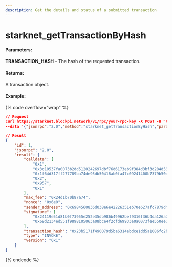 ```yaml
---
description: Get the details and status of a submitted transaction
---
```


# starknet\_getTransactionByHash

#### **Parameters:**

**TRANSACTION\_HASH**  -  The hash of the requested transaction.

#### **Returns:**

A transaction object.

#### Example:

{% code overflow="wrap" %}
```json
// Request
curl https://starknet.blockpi.network/v1/rpc/your-rpc-key -X POST -H "Content-Type: application/json" 
--data '{"jsonrpc":"2.0","method":"starknet_getTransactionByHash","params":["0x23b5171f490079d5ba6314ebdce1dd5a1086fc2b07da7f7f51a62bd07671f6f"],"id":1}'

// Result
{
    "id": 1,
    "jsonrpc": "2.0",
    "result": {
        "calldata": [
            "0x1",
            "0x3c10537fa0073b2dd5120242697dbf76d6173eb9f384d3bf3d284d53388a0b0",
            "0x1f64d317ff277789ba74de95db50418ab0fa47c09241400b7379b50d6334c3a",
            "0x2",
            "0x957",
            "0x1"
        ],
        "max_fee": "0x24d1b70b87a74",
        "nonce": "0x6e0",
        "sender_address": "0x6984560836d038e6e42226351eb70e627afc7879df11aa3cfc383d41f6701a2",
        "signature": [
            "0x24119e51d81b0f73955e252e35db986b49962bef9316f36b4da126a7068fb9d",
            "0x69d2134ed551f9898105063a08bce4f2cfd69933e0a0073fee550ee1b39831b"
        ],
        "transaction_hash": "0x23b5171f490079d5ba6314ebdce1dd5a1086fc2b07da7f7f51a62bd07671f6f",
        "type": "INVOKE",
        "version": "0x1"
    }
}
```
{% endcode %}
